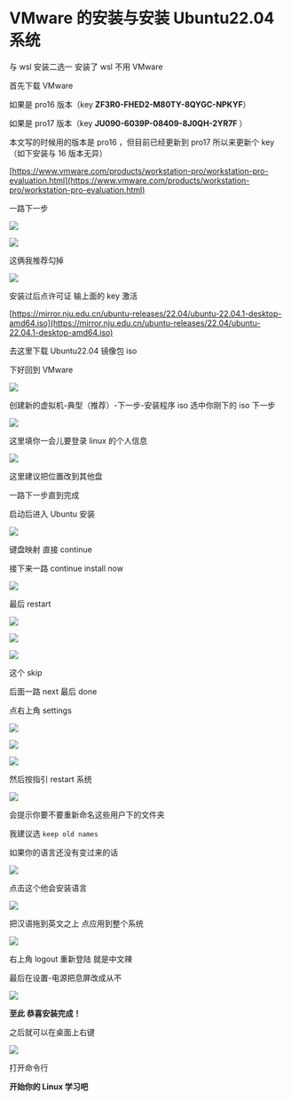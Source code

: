 # VMware 的安装与安装 Ubuntu22.04 系统

与 wsl 安装二选一 安装了 wsl 不用 VMware

首先下载 VMware

如果是 pro16 版本（key <strong>ZF3R0-FHED2-M80TY-8QYGC-NPKYF</strong>）

如果是 pro17 版本（key <strong>JU090-6039P-08409-8J0QH-2YR7F</strong><strong> </strong>）

本文写的时候用的版本是 pro16 ，但目前已经更新到 pro17 所以来更新个 key  （如下安装与 16 版本无异）

[https://www.vmware.com/products/workstation-pro/workstation-pro-evaluation.html](https://www.vmware.com/products/workstation-pro/workstation-pro-evaluation.html)

一路下一步

![](static/boxcntUYJNAaOwB8L6KSEhJJojh.png)

![](static/boxcnQkVQ4uyYCveO6toBujoGOc.png)

这俩我推荐勾掉

![](static/boxcndgDKfTuio3nF0QboemIPHe.png)

安装过后点许可证    输上面的 key 激活

[https://mirror.nju.edu.cn/ubuntu-releases/22.04/ubuntu-22.04.1-desktop-amd64.iso](https://mirror.nju.edu.cn/ubuntu-releases/22.04/ubuntu-22.04.1-desktop-amd64.iso)

去这里下载 Ubuntu22.04 镜像包 iso

下好回到 VMware

![](static/boxcnGHnjgZvtcBrm0XXitFl4Jg.png)

创建新的虚拟机-典型（推荐）-下一步-安装程序 iso 选中你刚下的 iso  下一步

![](static/boxcnXilUhHNEyU4r95FxiVgCdg.png)

这里填你一会儿要登录 linux 的个人信息

![](static/boxcnp33Oc3Ia2HzASTZJNOhEWb.png)

这里建议把位置改到其他盘

一路下一步直到完成

启动后进入 Ubuntu 安装

![](static/boxcn5Uk41JyjjdTzXWQqUkexzc.png)

键盘映射  直接 continue

接下来一路 continue  install now

![](static/boxcnLxZnyFN3ohE8zrTwNaCA8e.png)

最后 restart

![](static/boxcnLguvbHihJ3ngqrtyGLI6zf.png)

![](static/boxcnCX92JHjg8PU3quKs4GziZb.png)

![](static/boxcnL5Jn3g7AdzVzoBb6ZINs1f.png)

这个 skip

后面一路 next 最后 done

点右上角 settings

![](static/boxcn85Yb3JIQ3520KeaSoyPVDd.png)

![](static/boxcnZLHO1JGWoSqhM9zEEhSMAd.png)

![](static/boxcnvLxCTKYfogPm9GNaKmusEf.png)

然后按指引 restart 系统

![](static/boxcn30VJILYpO81pq89mAmzjTf.png)

会提示你要不要重新命名这些用户下的文件夹

我建议选 `keep old names`

如果你的语言还没有变过来的话

![](static/boxcnKzJjY8Dvj13A49bnMAztPg.png)

点击这个他会安装语言

![](static/boxcndHnAuGC7TXhQgLkpLkHghf.png)

把汉语拖到英文之上 点应用到整个系统

![](static/boxcnltCL3atXHtC3BUj5VI1Lqf.png)

右上角 logout 重新登陆 就是中文辣

最后在设置-电源把息屏改成从不

![](static/boxcnnLCJzGoFrUbWIMAPGFkxcb.png)

<strong>至此 恭喜安装完成！</strong>

之后就可以在桌面上右键

![](static/boxcnG6z1VpAYUGMSkSwDBUxEvf.png)

打开命令行

<strong>开始你的 Linux 学习吧</strong>
